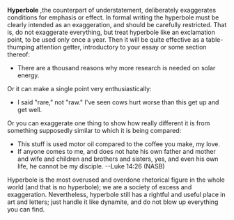 **Hyperbole** ,the counterpart of understatement, deliberately exaggerates conditions for emphasis or effect. In formal writing the hyperbole must be clearly intended as an exaggeration, and should be carefully restricted. That is, do not exaggerate everything, but treat hyperbole like an exclamation point, to be used only once a year. Then it will be quite effective as a table-thumping attention getter, introductory to your essay or some section thereof:

 - There are a thousand reasons why more research is needed on solar energy.

Or it can make a single point very enthusiastically:

 - I said "rare," not "raw." I've seen cows hurt worse than this get up and get well.

Or you can exaggerate one thing to show how really different it is from something supposedly similar to which it is being compared:

 - This stuff is used motor oil compared to the coffee you make, my love.
 - If anyone comes to me, and does not hate his own father and mother and wife and children and brothers and sisters, yes, and even his own life, he cannot be my disciple. --Luke 14:26 (NASB)

Hyperbole is the most overused and overdone rhetorical figure in the whole world (and that is no hyperbole); we are a society of excess and exaggeration. Nevertheless, hyperbole still has a rightful and useful place in art and letters; just handle it like dynamite, and do not blow up everything you can find.